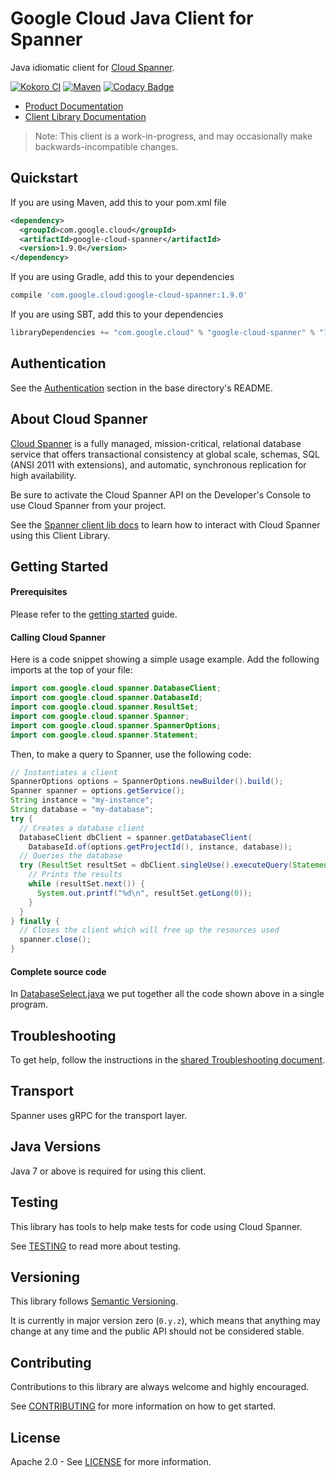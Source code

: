# Google Cloud Java Client for Spanner

Java idiomatic client for [Cloud Spanner][cloud-spanner].

[![Kokoro CI](http://storage.googleapis.com/cloud-devrel-public/java/badges/google-cloud-java/master.svg)](http://storage.googleapis.com/cloud-devrel-public/java/badges/google-cloud-java/master.html)
[![Maven](https://img.shields.io/maven-central/v/com.google.cloud/google-cloud-spanner.svg)](https://img.shields.io/maven-central/v/com.google.cloud/google-cloud-spanner.svg)
[![Codacy Badge](https://api.codacy.com/project/badge/grade/9da006ad7c3a4fe1abd142e77c003917)](https://www.codacy.com/app/mziccard/google-cloud-java)

- [Product Documentation][spanner-product-docs]
- [Client Library Documentation][spanner-client-lib-docs]

> Note: This client is a work-in-progress, and may occasionally make
> backwards-incompatible changes.

## Quickstart

[//]: # ({x-version-update-start:google-cloud-spanner:released})
If you are using Maven, add this to your pom.xml file
```xml
<dependency>
  <groupId>com.google.cloud</groupId>
  <artifactId>google-cloud-spanner</artifactId>
  <version>1.9.0</version>
</dependency>
```
If you are using Gradle, add this to your dependencies
```Groovy
compile 'com.google.cloud:google-cloud-spanner:1.9.0'
```
If you are using SBT, add this to your dependencies
```Scala
libraryDependencies += "com.google.cloud" % "google-cloud-spanner" % "1.9.0"
```
[//]: # ({x-version-update-end})

## Authentication

See the
[Authentication](https://github.com/googleapis/google-cloud-java#authentication)
section in the base directory's README.

## About Cloud Spanner

[Cloud Spanner][cloud-spanner] is a fully managed, mission-critical, 
relational database service that offers transactional consistency at global scale, 
schemas, SQL (ANSI 2011 with extensions), and automatic, synchronous replication 
for high availability.

Be sure to activate the Cloud Spanner API on the Developer's Console to
use Cloud Spanner from your project.

See the [Spanner client lib docs][spanner-client-lib-docs] to learn how to
interact with Cloud Spanner using this Client Library.

## Getting Started
#### Prerequisites
Please refer to the [getting
started](https://cloud.google.com/spanner/docs/getting-started/java/) guide.

#### Calling Cloud Spanner
Here is a code snippet showing a simple usage example. Add the following imports
at the top of your file:

```java
import com.google.cloud.spanner.DatabaseClient;
import com.google.cloud.spanner.DatabaseId;
import com.google.cloud.spanner.ResultSet;
import com.google.cloud.spanner.Spanner;
import com.google.cloud.spanner.SpannerOptions;
import com.google.cloud.spanner.Statement;

```

Then, to make a query to Spanner, use the following code:
```java
// Instantiates a client
SpannerOptions options = SpannerOptions.newBuilder().build();
Spanner spanner = options.getService();
String instance = "my-instance";
String database = "my-database";
try {
  // Creates a database client
  DatabaseClient dbClient = spanner.getDatabaseClient(
    DatabaseId.of(options.getProjectId(), instance, database));
  // Queries the database
  try (ResultSet resultSet = dbClient.singleUse().executeQuery(Statement.of("SELECT 1"))) {
    // Prints the results
    while (resultSet.next()) {
      System.out.printf("%d\n", resultSet.getLong(0));
    }
  }
} finally {
  // Closes the client which will free up the resources used
  spanner.close();
}
```

#### Complete source code

In [DatabaseSelect.java](../../google-cloud-examples/src/main/java/com/google/cloud/examples/spanner/snippets/DatabaseSelect.java) we put together all the code shown above in a single program.

## Troubleshooting

To get help, follow the instructions in the [shared Troubleshooting
document](https://github.com/googleapis/google-cloud-common/blob/master/troubleshooting/readme.md#troubleshooting).

Transport
---------
Spanner uses gRPC for the transport layer.

## Java Versions

Java 7 or above is required for using this client.

## Testing

This library has tools to help make tests for code using Cloud Spanner.

See [TESTING] to read more about testing.

## Versioning

This library follows [Semantic Versioning](http://semver.org/).

It is currently in major version zero (`0.y.z`), which means that anything may
change at any time and the public API should not be considered stable.

## Contributing

Contributions to this library are always welcome and highly encouraged.

See [CONTRIBUTING] for more information on how to get started.

## License

Apache 2.0 - See [LICENSE] for more information.

[CONTRIBUTING]:https://github.com/googleapis/google-cloud-java/blob/master/CONTRIBUTING.md
[LICENSE]: https://github.com/googleapis/google-cloud-java/blob/master/LICENSE
[TESTING]: https://github.com/googleapis/google-cloud-java/blob/master/TESTING.md#testing-code-that-uses-cloud-spanner
[cloud-platform]: https://cloud.google.com/
[cloud-spanner]: https://cloud.google.com/spanner/
[spanner-product-docs]: https://cloud.google.com/spanner/docs/
[spanner-client-lib-docs]: https://googleapis.github.io/google-cloud-java/google-cloud-clients/apidocs/index.html?com/google/cloud/spanner/package-summary.html
